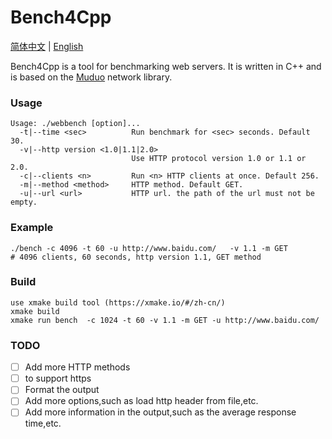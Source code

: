 # Bench4Cpp

[简体中文](README_CN.md) | [English](./README.md)

Bench4Cpp is a tool for benchmarking web servers. It is written in C++ and is based on the [Muduo](https://github.com/chenshuo/muduo) network library.

### Usage

```
Usage: ./webbench [option]... 
  -t|--time <sec>          Run benchmark for <sec> seconds. Default 30.
  -v|--http version <1.0|1.1|2.0>
                           Use HTTP protocol version 1.0 or 1.1 or 2.0.
  -c|--clients <n>         Run <n> HTTP clients at once. Default 256.
  -m|--method <method>     HTTP method. Default GET.
  -u|--url <url>           HTTP url. the path of the url must not be empty.
```

### Example

```
./bench -c 4096 -t 60 -u http://www.baidu.com/   -v 1.1 -m GET 
# 4096 clients, 60 seconds, http version 1.1, GET method
```

### Build

```
use xmake build tool (https://xmake.io/#/zh-cn/)
xmake build
xmake run bench  -c 1024 -t 60 -v 1.1 -m GET -u http://www.baidu.com/
```

### TODO

- [ ] Add more HTTP methods
- [ ] to support https
- [ ] Format the output
- [ ] Add more options,such as load http header from file,etc.
- [ ] Add more information in the output,such as the average response time,etc.
